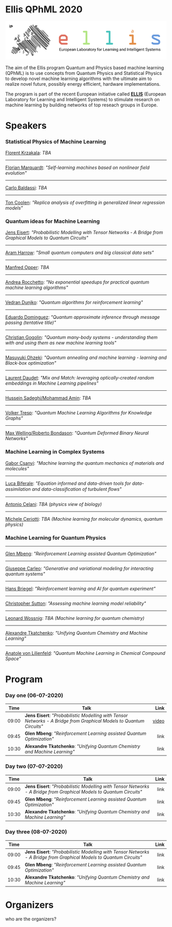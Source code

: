 # Ellis QPhML 2020

![Ellis Logo](assets/images/ellis-logo-transparent-1.png)

The aim of the Ellis program Quantum and Physics based machine learning (QPhML) is to use concepts from Quantum Physics and Statistical Physics to develop novel machine learning algorithms with the ultimate aim to realize novel future, possibly energy efficient, hardware implementations.

The program is part of the recent European initiative called [**ELLIS**](https://ellis.eu/) (European Laboratory for Learning and Intelligent Systems) to stimulate research on machine learning by building networks of top reseach groups in Europe. 

# Speakers 

### Statistical Physics of Machine Learning 

[Florent Krzakala](www.google.com): _TBA_

***

[Florian Marquardt](www.google.com): _"Self-learning machines based on nonlinear field evolution"_

***

[Carlo Baldassi](www.google.com): _TBA_

***

[Ton Coolen](www.google.com): _"Replica analysis of overfitting in generalized linear regression models"_

### Quantum ideas for Machine Learning 

[Jens Eisert](www.google.com): _"Probabilistic Modelling with Tensor Networks - A Bridge from Graphical Models to Quantum Circuits"_

***

[Aram Harrow](www.google.com): _"Small quantum computers and big classical data sets"_

***

[Manfred Opper](www.google.com): _TBA_

***

[Andrea Rocchetto](www.google.com): _"No exponential speedups for practical quantum machine learning algorithms"_

***

[Vedran Dunjko](www.google.com): _"Quantum algorithms for reinforcement learning"_

***

[Eduardo Dominguez](www.google.com): _"Quantum approximate inference through message passing (tentative title)"_

***

[Christian Gogolin](www.google.com): _"Quantum many-body systems - understanding them with and using them as new machine learning tools"_

***

[Masuyuki Ohzeki](www.google.com): _"Quantum annealing and machine learning - learning and Black-box optimization"_

***

[Laurent Daudet](): _"Mix and Match: leveraging optically-created random embeddings in Machine Learning pipelines"_

***

[Hussein Sadeghi/Mohammad Amin](): _TBA_

***

[Volker Tresp](): _"Quantum Machine Learning Algorithms for Knowledge Graphs"_

***

[Max Welling/Roberto Bondason](): _"Quantum Deformed Binary Neural Networks"_

### Machine Learning in Complex Systems 

[Gabor Csanyi](): _"Machine learning the quantum mechanics of materials and molecules"_

***

[Luca Biferale](): _"Equation informed and data-driven tools for data-assimilation and data-classiﬁcation of turbulent ﬂows"_

***

[Antonio Celani](): _TBA (physics view of biology)_

***

[Michele Ceriotti]():	_TBA (Machine learning for molecular dynamics, quantum physics)_

### Machine Learning for Quantum Physics

***

[Glen Mbeng](): _"Reinforcement Learning assisted Quantum Optimization"_

***

[Giuseppe Carleo](): _"Generative and variational modeling for interacting quantum systems"_

***

[Hans Briegel](): _"Reinforcement learning and AI for quantum experiment"_

***

[Christopher Sutton](): _"Assessing machine learning model reliability"_

***

[Leonard Wossnig](): _TBA (Machine learning for quantum chemistry)_

***

[Alexandre Tkatchenko](): _"Unifying Quantum Chemistry and Machine Learning"_

***

[Anatole von Lilienfeld](): _"Quantum Machine Learning in Chemical Compound Space"_

# Program 

### Day one (06-07-2020)

| Time          | Talk      | Link     |
| ------------- | ------------- | -----:|
| 09:00      | **Jens Eisert**: _"Probabilistic Modelling with Tensor Networks - A Bridge from Graphical Models to Quantum Circuits"_ | [video](https://www.youtube.com/watch?v=uxiP6K56bHo) |
| 09:45      | **Glen Mbeng**: _"Reinforcement Learning assisted Quantum Optimization"_     |   link |
| 10:30 | **Alexandre Tkatchenko**: _"Unifying Quantum Chemistry and Machine Learning"_      |   link |

### Day two  (07-07-2020)

| Time          | Talk      | Link     |
| ------------- | ------------- | -----:|
| 09:00      | **Jens Eisert**: _"Probabilistic Modelling with Tensor Networks - A Bridge from Graphical Models to Quantum Circuits"_ | link |
| 09:45      | **Glen Mbeng**: _"Reinforcement Learning assisted Quantum Optimization"_     |   link |
| 10:30 | **Alexandre Tkatchenko**: _"Unifying Quantum Chemistry and Machine Learning"_      |   link |

### Day three  (08-07-2020)

| Time          | Talk      | Link     |
| ------------- | ------------- | -----:|
| 09:00      | **Jens Eisert**: _"Probabilistic Modelling with Tensor Networks - A Bridge from Graphical Models to Quantum Circuits"_ | link |
| 09:45      | **Glen Mbeng**: _"Reinforcement Learning assisted Quantum Optimization"_     |   link |
| 10:30 | **Alexandre Tkatchenko**: _"Unifying Quantum Chemistry and Machine Learning"_      |   link |


# Organizers
who are the organizers?
